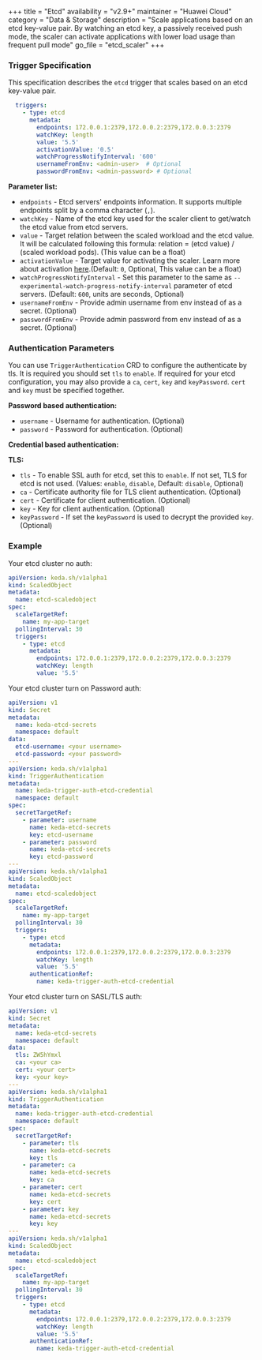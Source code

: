 +++
title = "Etcd"
availability = "v2.9+"
maintainer = "Huawei Cloud"
category = "Data & Storage"
description = "Scale applications based on an etcd key-value pair. By watching an etcd key, a passively received push mode, the scaler can activate applications with lower load usage than frequent pull mode"
go_file = "etcd_scaler"
+++

### Trigger Specification

This specification describes the `etcd` trigger that scales based on an etcd key-value pair.

```yaml
  triggers:
    - type: etcd
      metadata:
        endpoints: 172.0.0.1:2379,172.0.0.2:2379,172.0.0.3:2379
        watchKey: length
        value: '5.5'
        activationValue: '0.5'
        watchProgressNotifyInterval: '600'
        usernameFromEnv: <admin-user>  # Optional
        passwordFromEnv: <admin-password> # Optional
```

**Parameter list:**

- `endpoints` - Etcd servers' endpoints information. It supports multiple endpoints split by a comma character (`,`).
- `watchKey` - Name of the etcd key used for the scaler client to get/watch the etcd value from etcd servers.
- `value` - Target relation between the scaled workload and the etcd value. It will be calculated following this formula: relation = (etcd value) / (scaled workload pods). (This value can be a float)
- `activationValue` - Target value for activating the scaler. Learn more about activation [here](./../concepts/scaling-deployments.md#activating-and-scaling-thresholds).(Default: `0`, Optional, This value can be a float)
- `watchProgressNotifyInterval` - Set this parameter to the same as `--experimental-watch-progress-notify-interval` parameter of etcd servers. (Default: `600`, units are seconds, Optional)
- `usernameFromEnv` - Provide admin username from env instead of as a secret. (Optional)
- `passwordFromEnv` - Provide admin password from env instead of as a secret. (Optional)

### Authentication Parameters

You can use `TriggerAuthentication` CRD to configure the authenticate by tls. It is required you should set `tls` to `enable`. If required for your etcd configuration, you may also provide a `ca`, `cert`, `key` and `keyPassword`. `cert` and `key` must be specified together.

**Password based authentication:**

- `username` - Username for authentication. (Optional)
- `password` - Password for authentication. (Optional)

**Credential based authentication:**

**TLS:**

- `tls` - To enable SSL auth for etcd, set this to `enable`. If not set, TLS for etcd is not used. (Values: `enable`, `disable`, Default: `disable`, Optional)
- `ca` - Certificate authority file for TLS client authentication. (Optional)
- `cert` - Certificate for client authentication. (Optional)
- `key` - Key for client authentication. (Optional)
- `keyPassword` - If set the `keyPassword` is used to decrypt the provided `key`. (Optional)

### Example

Your etcd cluster no auth:

```yaml
apiVersion: keda.sh/v1alpha1
kind: ScaledObject
metadata:
  name: etcd-scaledobject
spec:
  scaleTargetRef:
    name: my-app-target
  pollingInterval: 30
  triggers:
    - type: etcd
      metadata:
        endpoints: 172.0.0.1:2379,172.0.0.2:2379,172.0.0.3:2379
        watchKey: length
        value: '5.5'
```

Your etcd cluster turn on Password auth:

```yaml
apiVersion: v1
kind: Secret
metadata:
  name: keda-etcd-secrets
  namespace: default
data:
  etcd-username: <your username>
  etcd-password: <your password>
---
apiVersion: keda.sh/v1alpha1
kind: TriggerAuthentication
metadata:
  name: keda-trigger-auth-etcd-credential
  namespace: default
spec:
  secretTargetRef:
    - parameter: username
      name: keda-etcd-secrets
      key: etcd-username
    - parameter: password
      name: keda-etcd-secrets
      key: etcd-password
---
apiVersion: keda.sh/v1alpha1
kind: ScaledObject
metadata:
  name: etcd-scaledobject
spec:
  scaleTargetRef:
    name: my-app-target
  pollingInterval: 30
  triggers:
    - type: etcd
      metadata:
        endpoints: 172.0.0.1:2379,172.0.0.2:2379,172.0.0.3:2379
        watchKey: length
        value: '5.5'
      authenticationRef:
        name: keda-trigger-auth-etcd-credential
```

Your etcd cluster turn on SASL/TLS auth:

```yaml
apiVersion: v1
kind: Secret
metadata:
  name: keda-etcd-secrets
  namespace: default
data:
  tls: ZW5hYmxl
  ca: <your ca>
  cert: <your cert>
  key: <your key>
---
apiVersion: keda.sh/v1alpha1
kind: TriggerAuthentication
metadata:
  name: keda-trigger-auth-etcd-credential
  namespace: default
spec:
  secretTargetRef:
    - parameter: tls
      name: keda-etcd-secrets
      key: tls
    - parameter: ca
      name: keda-etcd-secrets
      key: ca
    - parameter: cert
      name: keda-etcd-secrets
      key: cert
    - parameter: key
      name: keda-etcd-secrets
      key: key
---
apiVersion: keda.sh/v1alpha1
kind: ScaledObject
metadata:
  name: etcd-scaledobject
spec:
  scaleTargetRef:
    name: my-app-target
  pollingInterval: 30
  triggers:
    - type: etcd
      metadata:
        endpoints: 172.0.0.1:2379,172.0.0.2:2379,172.0.0.3:2379
        watchKey: length
        value: '5.5'
      authenticationRef:
        name: keda-trigger-auth-etcd-credential
```
